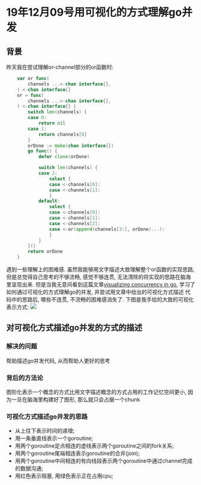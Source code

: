 # 19年12月09号用可视化的方式理解go并发

## 背景
昨天我在尝试理解or-channel部分的or函数时:
```go
	var or func(
		channels ...<-chan interface{},
	) <-chan interface{}
	or = func(
		channels ...<-chan interface{},
	) <-chan interface{} {
		switch len(channels) {
		case 0:
			return nil
		case 1:
			return channels[0]
		}
		orDone := make(chan interface{})
		go func() {
			defer close(orDone)

			switch len(channels) {
			case 2:
				select {
				case <-channels[0]:
				case <-channels[1]:
				}
			default:
				select {
				case <-channels[0]:
				case <-channels[1]:
				case <-channels[2]:
				case <-or(append(channels[3:], orDone)...):
				}
			}
		}()
		return orDone
	}
```
遇到一些理解上的困难感. 虽然我能够用文字描述大致理解整个or函数的实现思路, 但是总觉得自己思考的不够流畅, 
感觉不够连贯, 无法清除的将实现的思路在脑海里呈现出来.
但是当我无意间看到这篇文章[visualizing concurrency in go](https://divan.dev/posts/go_concurrency_visualize/), 学习了如何通过可视化的方式理解go的并发, 并尝试用文章中给出的可视化方式描述
代码中的思路后, 哪些不连贯, 不流畅的困难感消失了.
下图是我手绘的大致的可视化表示方式:
![](https://gitlab.com/mind1949.roadmap/technique.it/backend/golang/uploads/a4131adef0d5f1807eebf00184ed1729/image.png)

## 对可视化方式描述go并发的方式的描述
### 解决的问题
帮助描述go并发代码, 从而帮助人更好的思考

### 背后的方法论
图形化表示一个概念的方式比用文字描述概念的方式占用的工作记忆空间更小, 因为一旦在脑海里构建好了图形, 那么就只会占据一个chunk

### 可视化方式描述go并发的思路
* 从上往下表示时间的递增;
* 用一条垂直线表示一个goroutine;
* 用两个goroutine定点相连的虚线表示两个goroutine之间的fork关系;
* 用两个goroutine尾端相连表示goroutine的合并(join);
* 用两个goroutine中间相连的有向线段表示两个goroutine中通过channel完成的数据沟通;
* 用红色表示阻塞, 用绿色表示正在占用cpu;

